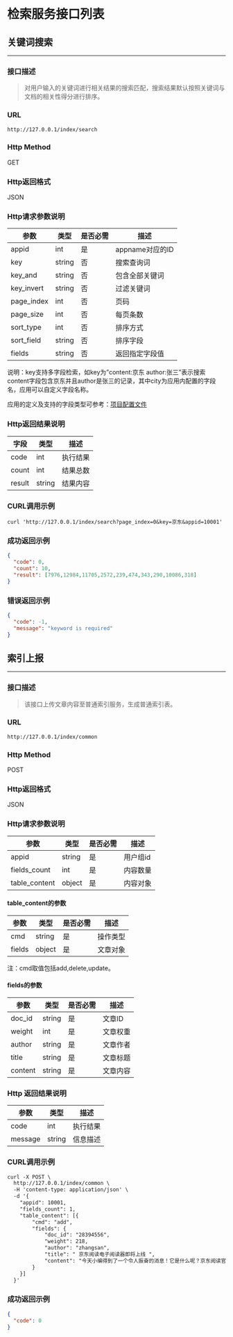 检索服务接口列表
====
## 关键词搜索
----
### 接口描述
>对用户输入的关键词进行相关结果的搜索匹配，搜索结果默认按照关键词与文档的相关性得分进行排序。

### URL
```html
http://127.0.0.1/index/search
```
### Http Method
GET
### Http返回格式
JSON
### Http请求参数说明
| 参数 | 类型 | 是否必需 | 描述 |
| ------------ | ------------ | ------------ | ------------ |
| appid | int  | 是  | appname对应的ID  |
| key  | string  |  否 | 搜索查询词  |
| key_and | string  | 否  | 包含全部关键词  |
| key_invert  | string  |  否 | 过滤关键词  |
| page_index  | int  | 否  |  页码 |
| page_size  | int | 否  | 每页条数  |
| sort_type  | int  | 否  | 排序方式  |
| sort_field  | string  | 否  | 排序字段  |
| fields | string  | 否  | 返回指定字段值  |

说明：key支持多字段检索，如key为”content:京东 author:张三”表示搜索content字段包含京东并且author是张三的记录，其中city为应用内配置的字段名，应用可以自定义字段名称。

应用的定义及支持的字段类型可参考：[项目配置文件](https://gitee.com/jd-platform-opensource/isearch#%E9%A1%B9%E7%9B%AE%E9%85%8D%E7%BD%AE%E6%96%87%E4%BB%B6)

### Http返回结果说明
| 字段  | 类型  | 描述  |
| ------------ | ------------ | ------------ |
| code  | int  | 执行结果  |
| count  | int  | 结果总数  |
| result  | string  | 结果内容  |
### CURL调用示例
```
curl 'http://127.0.0.1/index/search?page_index=0&key=京东&appid=10001'
```
### 成功返回示例
```json
{
  "code": 0,
  "count": 10,
  "result": [7976,12984,11705,2572,239,474,343,290,10086,318]
}
```
### 错误返回示例
```json
{
  "code": -1,
  "message": "keyword is required"
}
```

## 索引上报
----
### 接口描述
>该接口上传文章内容至普通索引服务，生成普通索引表。

### URL
```html
http://127.0.0.1/index/common
```
### Http Method
POST
### Http返回格式
JSON
### Http请求参数说明
| 参数 | 类型 | 是否必需 | 描述 |
| ------------ | ------------ | ------------ | ------------ |
| appid |  string  |  是 | 用户组id  |
| fields_count  | int  |  是 | 内容数量  |
| table_content  |  object |  是 | 内容对象  |
#### table_content的参数
| 参数 | 类型 | 是否必需 | 描述 |
| ------------ | ------------ | ------------ | ------------ |
|  cmd  |  string | 是  |  操作类型 |
|  fields | object  | 是  |  文章对象 |

注：cmd取值包括add,delete,update。

#### fields的参数
| 参数 | 类型 | 是否必需 | 描述 |
| ------------ | ------------ | ------------ | ------------ |
|  doc_id  |  string  | 是  | 文章ID  |
|  weight  |  int | 是  | 文章权重  |
|  author | string  | 是  |  文章作者 |
|  title | string  | 是  | 文章标题  |
|  content |  string |  是 | 文章内容 |
### Http 返回结果说明
| 参数 | 类型 |  描述 |
| ------------ | ------------ | ------------ |
| code  |  int |  执行结果 |
| message  |  string | 信息描述  |
### CURL调用示例
```html
curl -X POST \
  http://127.0.0.1/index/common \
  -H 'content-type: application/json' \
  -d '{
	"appid": 10001,
	"fields_count": 1,
	"table_content": [{
		"cmd": "add",
		"fields": {
			"doc_id": "28394556",
			"weight": 218,
			"author": "zhangsan",
			"title": " 京东阅读电子阅读器即将上线 ",
			"content": "今天小编得到了一个令人振奋的消息！它是什么呢？京东阅读官方即将推出搭载京东阅读客户端"
		}
	}]
  }'
```
### 成功返回示例
```json
{
  "code": 0
}
```
